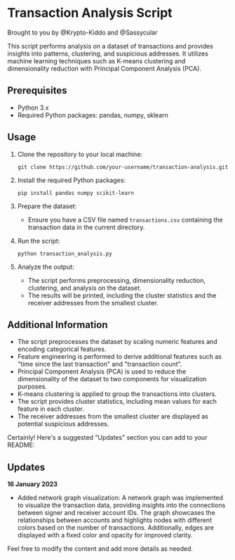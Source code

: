 
# Transaction Analysis Script
Brought to you by @Krypto-Kiddo and @Sassycular

This script performs analysis on a dataset of transactions and provides insights into patterns, clustering, and suspicious addresses. It utilizes machine learning techniques such as K-means clustering and dimensionality reduction with Principal Component Analysis (PCA).

## Prerequisites

- Python 3.x
- Required Python packages: pandas, numpy, sklearn

## Usage

1. Clone the repository to your local machine:

   ```shell
   git clone https://github.com/your-username/transaction-analysis.git
   ```

2. Install the required Python packages:

   ```shell
   pip install pandas numpy scikit-learn
   ```

3. Prepare the dataset:

   - Ensure you have a CSV file named `transactions.csv` containing the transaction data in the current directory.

4. Run the script:

   ```shell
   python transaction_analysis.py
   ```

5. Analyze the output:

   - The script performs preprocessing, dimensionality reduction, clustering, and analysis on the dataset.
   - The results will be printed, including the cluster statistics and the receiver addresses from the smallest cluster.

## Additional Information

- The script preprocesses the dataset by scaling numeric features and encoding categorical features.
- Feature engineering is performed to derive additional features such as "time since the last transaction" and "transaction count".
- Principal Component Analysis (PCA) is used to reduce the dimensionality of the dataset to two components for visualization purposes.
- K-means clustering is applied to group the transactions into clusters.
- The script provides cluster statistics, including mean values for each feature in each cluster.
- The receiver addresses from the smallest cluster are displayed as potential suspicious addresses.

Certainly! Here's a suggested "Updates" section you can add to your README:

## Updates

**16 January 2023**
- Added network graph visualization: A network graph was implemented to visualize the transaction data, providing insights into the connections between signer and receiver account IDs. The graph showcases the relationships between accounts and highlights nodes with different colors based on the number of transactions. Additionally, edges are displayed with a fixed color and opacity for improved clarity.

Feel free to modify the content and add more details as needed.
